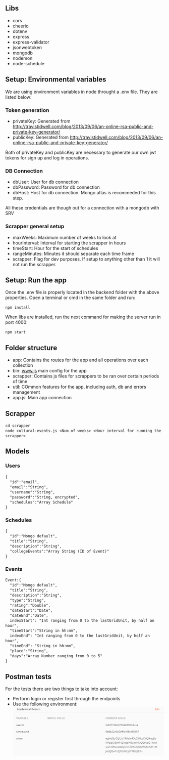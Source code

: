 ## Libs

- cors
- cheerio
- dotenv
- express
- express-validator
- jsonwebtoken
- mongodb
- nodemon
- node-schedule

## Setup: Environmental variables

We are using environment variables in node throught a .env file. They are listed below:

### Token generation

- privateKey: Generated from http://travistidwell.com/blog/2013/09/06/an-online-rsa-public-and-private-key-generator/
- publicKey: Generated from http://travistidwell.com/blog/2013/09/06/an-online-rsa-public-and-private-key-generator/

Both of privateKey and publicKey are necessary to generate our own jwt tokens for sign up and log in operations.

### DB Connection

- dbUser: User for db connection
- dbPassword: Password for db connection
- dbHost: Host for db connection. Mongo atlas is recommeded for this step.

All these credentials are though out for a connection with a mongodb with SRV

### Scrapper general setup

- maxWeeks: Maximum number of weeks to look at
- hourInterval: Interval for starting the scrapper in hours
- timeStart: Hour for the start of schedules
- rangeMinutes: Minutes it should separate each time frame
- scrapper: Flag for dev purposes. If setup to anything other than 1 it will not run the scrapper.

## Setup: Run the app

Once the .env file is properly located in the backend folder with the above properties. Open a terminal or cmd in the same folder and run:

```
npm install
```

When libs are installed, run the next command for making the server run in port 4000:

```
npm start
```

## Folder structure

- app: Contains the routes for the app and all operations over each collection
- bin: www.js main config for the app
- scrapper: Contains js files for scrappers to be ran over certain periods of time
- util: COmmon features for the app, including auth, db and errors management
- app.js: Main app connection

## Scrapper

```
cd scrapper
node cultural-events.js <Num of weeks> <Hour interval for running the scrapper>
```

## Models

### Users

```
{
  "id":"email",
  "email":"String",
  "username":"String",
  "password":"String, encrypted",
  "schedules":"Array Schedule"
}
```

### Schedules

```
{
  "id":"Mongo default",
  "title":"String",
  "description":"String",
  "collegeEvents":"Array String (ID of Event)"
}
```

### Events

```
Event:{
  "id":"Mongo default",
  "title":"String",
  "description":"String",
  "type":"String",
  "rating":"Double",
  "dateStart":"Date",
  "dateEnd":"Date",
  indexStart": "Int ranging from 0 to the lastGridUnit, by half an hour",
  "timeStart":"String in hh:mm",
  indexEnd": "Int ranging from 0 to the lastGridUnit, by hqlf an hour",
  "timeEnd": "String in hh:mm",
  "place":"String",
  "days":"Array Number ranging from 0 to 5"
}
```

## Postman tests

For the tests there are two things to take into account:

- Perform login or register first through the endpoints
- Use the following environment: ![img](./readme/postman_env.png)
